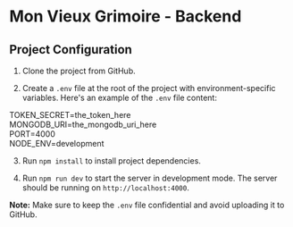 # Mon Vieux Grimoire - Backend

## Project Configuration

1. Clone the project from GitHub.

2. Create a `.env` file at the root of the project with environment-specific variables. Here's an example of the `.env` file content:


TOKEN_SECRET=the_token_here<br>
MONGODB_URI=the_mongodb_uri_here<br>
PORT=4000<br>
NODE_ENV=development


3. Run `npm install` to install project dependencies.

4. Run `npm run dev` to start the server in development mode. The server should be running on `http://localhost:4000`.

**Note:** Make sure to keep the `.env` file confidential and avoid uploading it to GitHub.

